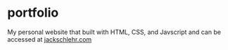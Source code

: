 # portfolio
My personal website that built with HTML, CSS, and Javscript
and can be accessed at [jackschlehr.com](jackschlehr.com)
